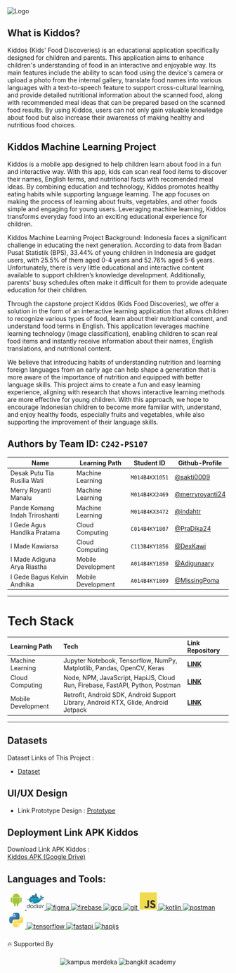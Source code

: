 <img src="https://i.postimg.cc/XJKNG9VQ/Logo-App-Kiddos-V2-01.png" alt="Logo" width="200"/>

## What is Kiddos?
Kiddos (Kids' Food Discoveries) is an educational application specifically designed for children and parents. This application aims to enhance children's understanding of food in an interactive and enjoyable way. Its main features include the ability to scan food using the device's camera or upload a photo from the internal gallery, translate food names into various languages with a text-to-speech feature to support cross-cultural learning, and provide detailed nutritional information about the scanned food, along with recommended meal ideas that can be prepared based on the scanned food results. By using Kiddos, users can not only gain valuable knowledge about food but also increase their awareness of making healthy and nutritious food choices.

## Kiddos Machine Learning Project
Kiddos is a mobile app designed to help children learn about food in a fun and interactive way. With this app, kids can scan real food items to discover their names, English terms, and nutritional facts with recomended meal ideas. By combining education and technology, Kiddos promotes healthy eating habits while supporting language learning. The app focuses on making the process of learning about fruits, vegetables, and other foods simple and engaging for young users. Leveraging machine learning, Kiddos transforms everyday food into an exciting educational experience for children.

Kiddos Machine Learning Project Background: Indonesia faces a significant challenge in educating the next generation. According to data from Badan Pusat Statistik (BPS), 33.44% of young children in Indonesia are gadget users, with 25.5% of them aged 0-4 years and 52.76% aged 5-6 years. Unfortunately, there is very little educational and interactive content available to support children’s knowledge development. Additionally, parents' busy schedules often make it difficult for them to provide adequate education for their children.

Through the capstone project Kiddos (Kids Food Discoveries), we offer a solution in the form of an interactive learning application that allows children to recognize various types of food, learn about their nutritional content, and understand food terms in English. This application leverages machine learning technology (image classification), enabling children to scan real food items and instantly receive information about their names, English translations, and nutritional content.

We believe that introducing habits of understanding nutrition and learning foreign languages from an early age can help shape a generation that is more aware of the importance of nutrition and equipped with better language skills. This project aims to create a fun and easy learning experience, aligning with research that shows interactive learning methods are more effective for young children. With this approach, we hope to encourage Indonesian children to become more familiar with, understand, and enjoy healthy foods, especially fruits and vegetables, while also supporting the improvement of their language skills.



## Authors by Team ID: `C242-PS107`
| Name | Learning Path | Student ID | Github-Profile |
| ------ | ------ | ------ |------ |
| Desak Putu Tia Rusilia Wati | Machine Learning | `M014B4KX1051` | [@sakti0009](https://github.com/sakti0009)  |
| Merry Royanti Manalu | Machine Learning | `M014B4KX2469` | [@merryroyanti24](https://github.com/merryroyanti24)|
| Pande Komang Indah Triroshanti | Machine Learning | `M014B4KX3472` | [@indahtr](https://github.com/indahtr)  |
| I Gede Agus Handika Pratama | Cloud Computing | `C014B4KY1807` | [@PraDika24](https://github.com/PraDika24)  |
| I Made Kawiarsa | Cloud Computing | `C113B4KY1856` | [@DexKawi](https://github.com/DexKawi) |
| I Made Adiguna Arya Riastha | Mobile Development | `A014B4KY1850` | [@Adigunaary](https://github.com/Adigunaary) |
| I Gede Bagus Kelvin Andhika | Mobile Development | `A014B4KY1809` | [@MissingPoma](https://github.com/MissingPoma) |

---
# Tech Stack

| Learning Path      | Tech                                                                                                             | Link Repository                                                       |
|:-------------------|:-----------------------------------------------------------------------------------------------------------------|:----------------------------------------------------------------------|
| Machine Learning   | Jupyter Notebook, Tensorflow, NumPy, Matplotlib, Pandas, OpenCV, Keras                                  | **[LINK](https://github.com/Kiddos-Kids-Food-Discoveries/kiddos-ml)**                |
| Cloud Computing    | Node, NPM, JavaScript, HapiJS, Cloud Run, Firebase, FastAPI, Python, Postman                                | **[LINK](https://github.com/Kiddos-Kids-Food-Discoveries/Kiddos-API)**                |
| Mobile Development | Retrofit, Android SDK, Android Support Library, Android KTX, Glide, Android Jetpack                                                         | **[LINK](https://github.com/Kiddos-Kids-Food-Discoveries/Kiddos-Android)**                |

---
## Datasets

Dataset Links of This Project :
- [Dataset](https://drive.google.com/file/d/1nxxf_rvqcvc1Z38LQ9llltg0kyqYW_mV/view?usp=sharing)



## UI/UX Design

- Link Prototype Design : [Prototype](https://www.figma.com/design/XAnos1WdKJqdFJHntiaVnq/Kiddos-UI---Bangkit?node-id=0-1&t=tzLYClI9wyiYcg0U-1)

## Deployment Link APK Kiddos

Download Link APK Kiddos :<br>
[Kiddos APK (Google Drive)](https://drive.google.com/drive/u/0/folders/1Y7Kl14a0OtEb7kMW8SJn-ekroZddZFlk)


## Languages and Tools:
<p align="left"> <a href="https://developer.android.com" target="_blank" rel="noreferrer"> <img src="https://raw.githubusercontent.com/devicons/devicon/master/icons/android/android-original-wordmark.svg" alt="android" width="40" height="40"/> </a> <a href="https://www.docker.com/" target="_blank" rel="noreferrer"> <img src="https://raw.githubusercontent.com/devicons/devicon/master/icons/docker/docker-original-wordmark.svg" alt="docker" width="40" height="40"/> </a> <a href="https://www.figma.com/" target="_blank" rel="noreferrer"> <img src="https://www.vectorlogo.zone/logos/figma/figma-icon.svg" alt="figma" width="40" height="40"/> </a> <a href="https://firebase.google.com/" target="_blank" rel="noreferrer"> <img src="https://www.vectorlogo.zone/logos/firebase/firebase-icon.svg" alt="firebase" width="40" height="40"/> </a>  <a href="https://cloud.google.com" target="_blank" rel="noreferrer"> <img src="https://www.vectorlogo.zone/logos/google_cloud/google_cloud-icon.svg" alt="gcp" width="40" height="40"/> </a> <a href="https://git-scm.com/" target="_blank" rel="noreferrer"> <img src="https://www.vectorlogo.zone/logos/git-scm/git-scm-icon.svg" alt="git" width="40" height="40"/> </a> <a href="https://developer.mozilla.org/en-US/docs/Web/JavaScript" target="_blank" rel="noreferrer"> <img src="https://raw.githubusercontent.com/devicons/devicon/master/icons/javascript/javascript-original.svg" alt="javascript" width="40" height="40"/> </a> <a href="https://kotlinlang.org" target="_blank" rel="noreferrer"> <img src="https://www.vectorlogo.zone/logos/kotlinlang/kotlinlang-icon.svg" alt="kotlin" width="40" height="40"/> </a> <a href="https://postman.com" target="_blank" rel="noreferrer"> <img src="https://www.vectorlogo.zone/logos/getpostman/getpostman-icon.svg" alt="postman" width="40" height="40"/> </a> <a href="https://www.python.org" target="_blank" rel="noreferrer"> <img src="https://raw.githubusercontent.com/devicons/devicon/master/icons/python/python-original.svg" alt="python" width="40" height="40"/> </a> <a href="https://www.tensorflow.org" target="_blank" rel="noreferrer"> <img src="https://www.vectorlogo.zone/logos/tensorflow/tensorflow-icon.svg" alt="tensorflow" width="40" height="40"/> </a> <a href="https://fastapi.tiangolo.com" target="_blank" rel="noreferrer"> <img src="https://fastapi.tiangolo.com/img/logo-margin/logo-teal.png" alt="fastapi" width="100" height="40"/> </a> <a href="https://hapi.dev" target="_blank" rel="noreferrer"> <img src="https://avatars.githubusercontent.com/u/3774533?s=200&v=4" alt="hapijs" width="40" height="40"/> </a> </p>

###

🔥 Supported By

###

<div align="center">
  <img src="https://i.postimg.cc/Th8NFNLc/Kampus-Merdeka-MASTER.png" height="80" alt="kampus merdeka" style="margin-right: width:100px;"/>
  <img src="https://storage.googleapis.com/kampusmerdeka_kemdikbud_go_id/mitra/mitra_af66db2e-0997-4f52-9cc0-a14412eeeab9.png" height="80" alt="bangkit academy" style="margin-right:left0px;"/>
  
</div>

###

